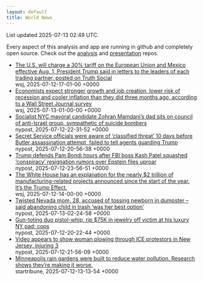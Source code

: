 ```yaml
---
layout: default
title: World News
---
```


<div markdown="0">
<div class="byline small text-muted">List updated <span class="datetime">2025-07-13 02:49 UTC</span>.</div>

<p>Every aspect of this analysis and app are running in github and completely open source. Check out the <a href="https://github.com/Castro-Media/Analysis">analysis</a> and <a href="https://github.com/Castro-Media/TopStoryReview.com">presentation</a> repos.</p>
<ul>
<li><a href='https://www.wsj.com/economy/trade/trump-threatens-30-tariffs-on-eu-mexico-c48ce36f'>The U.S. will charge a 30% tariff on the European Union and Mexico effective Aug. 1, President Trump said in letters to the leaders of each trading partner, posted on Truth Social</a><div class='byline small text-muted'>wsj, <span class="datetime">2025-07-12-17-01-00 +0000</span></div></li>
<li><a href='https://www.wsj.com/economy/economists-see-lower-recession-risk-and-stronger-job-growth-wsj-survey-10d6e476'>Economists expect stronger growth and job creation, lower risk of recession and cooler inflation than they did three months ago, according to a Wall Street Journal survey</a><div class='byline small text-muted'>wsj, <span class="datetime">2025-07-13-01-00-00 +0000</span></div></li>
<li><a href='https://nypost.com/2025/07/12/us-news/mamdanis-dad-part-of-anti-israel-group-sympathetic-to-suicide-bombers/'>Socialist NYC mayoral candidate Zohran Mamdani&#8217;s dad sits on council of anti-Israel group, sympathetic of suicide bombers</a><div class='byline small text-muted'>nypost, <span class="datetime">2025-07-12-22-31-52 +0000</span></div></li>
<li><a href='https://nypost.com/2025/07/12/us-news/top-secret-service-officials-were-aware-of-classified-threat-10-days-before-butler-assassination-attempt-and-failed-to-tell-agents-law-enforcement-guarding-trump/'>Secret Service officials were aware of &#8216;classified threat&#8217; 10 days before Butler assassination attempt, failed to tell agents guarding Trump</a><div class='byline small text-muted'>nypost, <span class="datetime">2025-07-12-20-56-38 +0000</span></div></li>
<li><a href='https://nypost.com/2025/07/12/us-news/trump-defends-pam-bondi-hours-after-fbi-boss-kash-patel-squashed-conspiracy-resignation-rumors-over-epstein-files-uproar/'>Trump defends Pam Bondi hours after FBI boss Kash Patel squashed &#8216;conspiracy&#8217; resignation rumors over Epstein files uproar</a><div class='byline small text-muted'>nypost, <span class="datetime">2025-07-12-23-56-51 +0000</span></div></li>
<li><a href='https://www.wsj.com/politics/policy/trump-new-us-factories-d2981280'>The White House has an explanation for the nearly $2 trillion of manufacturing-related projects announced since the start of the year. It&#8217;s the Trump Effect.</a><div class='byline small text-muted'>wsj, <span class="datetime">2025-07-12-14-00-00 +0000</span></div></li>
<li><a href='https://nypost.com/2025/07/12/us-news/twisted-nevada-mom-28-accused-of-tossing-newborn-in-dumpster-said-abandoning-child-in-trash-was-her-best-option/'>Twisted Nevada mom, 28, accused of tossing newborn in dumpster &#8211;said abandoning child in trash &#8216;was her best option&#8217;</a><div class='byline small text-muted'>nypost, <span class="datetime">2025-07-13-02-24-58 +0000</span></div></li>
<li><a href='https://nypost.com/2025/07/12/us-news/masked-gun-toting-duo-rip-75k-in-jewelry-from-westchester-homeowner/'>Gun-toting duo pistol-whip, rip $75K in jewelry off victim at his luxury NY pad: cops</a><div class='byline small text-muted'>nypost, <span class="datetime">2025-07-12-20-22-44 +0000</span></div></li>
<li><a href='https://nypost.com/2025/07/12/us-news/woman-drives-through-ice-protest-in-north-new-jersey/'>Video appears to show woman plowing through ICE protestors in New Jersey, injuring 3</a><div class='byline small text-muted'>nypost, <span class="datetime">2025-07-12-21-56-09 +0000</span></div></li>
<li><a href='https://www.startribune.com/minneapolis-rain-gardens-were-built-to-reduce-water-pollution-research-shows-theyre-making-it-worse/601413538'>Minneapolis rain gardens were built to reduce water pollution. Research shows they&#8217;re making it worse.</a><div class='byline small text-muted'>startribune, <span class="datetime">2025-07-12-13-13-54 +0000</span></div></li>
</ul>
</div>
